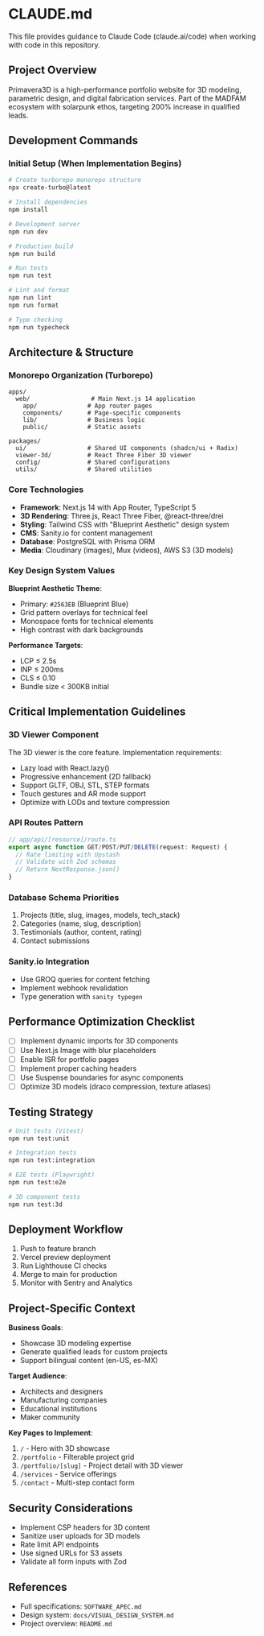 # CLAUDE.md

This file provides guidance to Claude Code (claude.ai/code) when working with code in this repository.

## Project Overview

Primavera3D is a high-performance portfolio website for 3D modeling, parametric design, and digital fabrication services. Part of the MADFAM ecosystem with solarpunk ethos, targeting 200% increase in qualified leads.

## Development Commands

### Initial Setup (When Implementation Begins)
```bash
# Create turborepo monorepo structure
npx create-turbo@latest

# Install dependencies
npm install

# Development server
npm run dev

# Production build
npm run build

# Run tests
npm run test

# Lint and format
npm run lint
npm run format

# Type checking
npm run typecheck
```

## Architecture & Structure

### Monorepo Organization (Turborepo)
```
apps/
  web/                 # Main Next.js 14 application
    app/              # App router pages
    components/       # Page-specific components
    lib/              # Business logic
    public/           # Static assets

packages/
  ui/                 # Shared UI components (shadcn/ui + Radix)
  viewer-3d/          # React Three Fiber 3D viewer
  config/             # Shared configurations
  utils/              # Shared utilities
```

### Core Technologies
- **Framework**: Next.js 14 with App Router, TypeScript 5
- **3D Rendering**: Three.js, React Three Fiber, @react-three/drei
- **Styling**: Tailwind CSS with "Blueprint Aesthetic" design system
- **CMS**: Sanity.io for content management
- **Database**: PostgreSQL with Prisma ORM
- **Media**: Cloudinary (images), Mux (videos), AWS S3 (3D models)

### Key Design System Values

**Blueprint Aesthetic Theme**:
- Primary: `#2563EB` (Blueprint Blue)
- Grid pattern overlays for technical feel
- Monospace fonts for technical elements
- High contrast with dark backgrounds

**Performance Targets**:
- LCP ≤ 2.5s
- INP ≤ 200ms  
- CLS ≤ 0.10
- Bundle size < 300KB initial

## Critical Implementation Guidelines

### 3D Viewer Component
The 3D viewer is the core feature. Implementation requirements:
- Lazy load with React.lazy()
- Progressive enhancement (2D fallback)
- Support GLTF, OBJ, STL, STEP formats
- Touch gestures and AR mode support
- Optimize with LODs and texture compression

### API Routes Pattern
```typescript
// app/api/[resource]/route.ts
export async function GET/POST/PUT/DELETE(request: Request) {
  // Rate limiting with Upstash
  // Validate with Zod schemas
  // Return NextResponse.json()
}
```

### Database Schema Priorities
1. Projects (title, slug, images, models, tech_stack)
2. Categories (name, slug, description)  
3. Testimonials (author, content, rating)
4. Contact submissions

### Sanity.io Integration
- Use GROQ queries for content fetching
- Implement webhook revalidation
- Type generation with `sanity typegen`

## Performance Optimization Checklist

- [ ] Implement dynamic imports for 3D components
- [ ] Use Next.js Image with blur placeholders
- [ ] Enable ISR for portfolio pages
- [ ] Implement proper caching headers
- [ ] Use Suspense boundaries for async components
- [ ] Optimize 3D models (draco compression, texture atlases)

## Testing Strategy

```bash
# Unit tests (Vitest)
npm run test:unit

# Integration tests  
npm run test:integration

# E2E tests (Playwright)
npm run test:e2e

# 3D component tests
npm run test:3d
```

## Deployment Workflow

1. Push to feature branch
2. Vercel preview deployment
3. Run Lighthouse CI checks
4. Merge to main for production
5. Monitor with Sentry and Analytics

## Project-Specific Context

**Business Goals**:
- Showcase 3D modeling expertise
- Generate qualified leads for custom projects
- Support bilingual content (en-US, es-MX)

**Target Audience**:
- Architects and designers
- Manufacturing companies
- Educational institutions
- Maker community

**Key Pages to Implement**:
1. `/` - Hero with 3D showcase
2. `/portfolio` - Filterable project grid
3. `/portfolio/[slug]` - Project detail with 3D viewer
4. `/services` - Service offerings
5. `/contact` - Multi-step contact form

## Security Considerations

- Implement CSP headers for 3D content
- Sanitize user uploads for 3D models
- Rate limit API endpoints
- Use signed URLs for S3 assets
- Validate all form inputs with Zod

## References

- Full specifications: `SOFTWARE_APEC.md`
- Design system: `docs/VISUAL_DESIGN_SYSTEM.md`
- Project overview: `README.md`